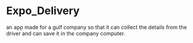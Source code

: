 # Expo_Delivery
an app made for a gulf company so that it can collect the details from the driver and can save it in the company computer.
